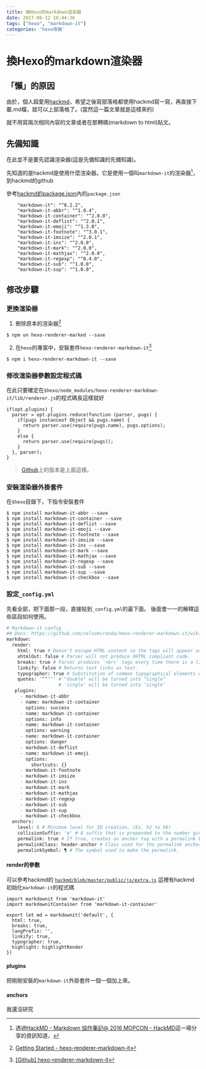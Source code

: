 ```yaml
---
title: 換Hexo的markdown渲染器
date: 2017-06-12 16:44:36
tags: ["hexo", "markdown-it"]
categories: 'hexo改裝'
---
```


# 換Hexo的markdown渲染器

## 「懶」的原因
由於，個人超愛用[hackmd](hackmd.io)，希望之後寫部落格都使用hackmd寫一寫，再直接下載.md檔，就可以上部落格了。(當然這一篇文章就是這樣來的)

就不用寫兩次相同內容的文章或者在那轉碼(markdown to html)貼文。

## 先備知識

[^MOPCON2016]: 透過[HackMD - Markdown 協作筆記@ 2016 MOPCON - HackMD](https://hackmd.io/p/Bk9X2eJT)這一場分享的資訊知道，

在此並不是要先認識渲染器(這是先備知識的先備知識)。

先知道的是hackmd是使用什麼渲染器。它是使用一個叫`markdown-it`的渲染器[^MOPCON2016]，到hackmd的github

參考[hackmd的package.json](https://github.com/hackmdio/hackmd/blob/master/package.json)內的`package.json`

```javascript=61
    "markdown-it": "^8.2.2",
    "markdown-it-abbr": "^1.0.4",
    "markdown-it-container": "^2.0.0",
    "markdown-it-deflist": "^2.0.1",
    "markdown-it-emoji": "^1.3.0",
    "markdown-it-footnote": "^3.0.1",
    "markdown-it-imsize": "^2.0.1",
    "markdown-it-ins": "^2.0.0",
    "markdown-it-mark": "^2.0.0",
    "markdown-it-mathjax": "^2.0.0",
    "markdown-it-regexp": "^0.4.0",
    "markdown-it-sub": "^1.0.0",
    "markdown-it-sup": "^1.0.0",
```

## 修改步驟

### 更換渲染器

1. 刪除原本的渲染器[^change-render]
```shell
$ npm un hexo-renderer-marked --save
```
2. 在`hexo`的專案中，安裝套件`hexo-renderer-markdown-it`[^hexo-renderer-markdown-it]
```shell
$ npm i hexo-renderer-markdown-it --save
```

### 修改渲染器參數設定程式碼

在此只要確定在`$hexo/node_modules/hexo-renderer-markdown-it/lib/renderer.js`的程式碼長這樣就好

```javascript=11
if(opt.plugins) {
  parser = opt.plugins.reduce(function (parser, pugs) {
    if(pugs instanceof Object && pugs.name) {
      return parser.use(require(pugs.name), pugs.options);
    }
    else {
      return parser.use(require(pugs));
    }
  }, parser);
}
```
> [Github](https://github.com/hexojs/hexo-renderer-markdown-it/blob/master/lib/renderer.js)上的版本是上面這樣。

### 安裝渲染器外掛套件

在`$hexo`目錄下，下指令安裝套件

```shell
$ npm install markdown-it-abbr --save
$ npm install markdown-it-container --save
$ npm install markdown-it-deflist --save
$ npm install markdown-it-emoji --save
$ npm install markdown-it-footnote --save
$ npm install markdown-it-imsize --save
$ npm install markdown-it-ins --save
$ npm install markdown-it-mark --save
$ npm install markdown-it-mathjax --save
$ npm install markdown-it-regexp --save
$ npm install markdown-it-sub --save
$ npm install markdown-it-sup --save
$ npm install markdown-it-checkbox --save
```

### 設定`_config.yml`

先看全部，把下面那一段，直接貼到`_config.yml`的最下面。
後面會一一的解釋這些區段如何使用。

```python
# Markdown-it config
## Docs: https://github.com/celsomiranda/hexo-renderer-markdown-it/wiki
markdown:
  render:
    html: true # Doesn't escape HTML content so the tags will appear as html.
    xhtmlOut: false # Parser will not produce XHTML compliant code.
    breaks: true # Parser produces `<br>` tags every time there is a line break in the source document.
    linkify: false # Returns text links as text.
    typographer: true # Substitution of common typographical elements will take place.
    quotes: '“”‘’' # "double" will be turned into “single”
                   # 'single' will be turned into ‘single’
   plugins:
     - markdown-it-abbr
     - name: markdown-it-container
       options: success
     - name: markdown-it-container
       options: info
     - name: markdown-it-container
       options: warning
     - name: markdown-it-container
       options: danger
     - markdown-it-deflist
     - name: markdown-it-emoji
       options:
         shortcuts: {}
     - markdown-it-footnote
     - markdown-it-imsize
     - markdown-it-ins
     - markdown-it-mark
     - markdown-it-mathjax
     - markdown-it-regexp
     - markdown-it-sub
     - markdown-it-sup
     - markdown-it-checkbox
  anchors:
    level: 6 # Minimum level for ID creation. (Ex. h2 to h6)
    collisionSuffix: 'v' # A suffix that is prepended to the number given if the ID is repeated.
    permalink: true # If true, creates an anchor tag with a permalink besides the heading.
    permalinkClass: header-anchor # Class used for the permalink anchor tag.
    permalinkSymbol: ¶ # The symbol used to make the permalink.

```

#### render的參數

可以參考hackmd的
[`hackmd/blob/master/public/js/extra.js`](https://github.com/hackmdio/hackmd/blob/master/public/js/extra.js) 這裡有hackmd初始化`markdown-it`的程式碼

```javascript=944
import markdownit from 'markdown-it'
import markdownitContainer from 'markdown-it-container'

export let md = markdownit('default', {
  html: true,
  breaks: true,
  langPrefix: '',
  linkify: true,
  typographer: true,
  highlight: highlightRender
})
```

#### plugins

把剛剛安裝的`markdown-it`外掛套件一個一個加上來。

#### anchors

我還沒研究


[^change-render]: [Getting Started - hexo-renderer-markdown-it](https://github.com/hexojs/hexo-renderer-markdown-it/wiki/Getting-Started)

[^npm-install-string]: [[npm套件]string](https://www.npmjs.com/package/string)


[^hexo-renderer-markdown-it]: [[Github] hexo-renderer-markdown-it](https://github.com/hexojs/hexo-renderer-markdown-it)
